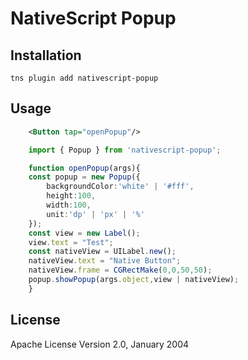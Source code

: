 # NativeScript Popup

## Installation

`tns plugin add nativescript-popup`

## Usage 
```xml
    <Button tap="openPopup"/>
```
	

```ts
    import { Popup } from 'nativescript-popup';

    function openPopup(args){
    const popup = new Popup({
        backgroundColor:'white' | '#fff',
        height:100,
        width:100,
        unit:'dp' | 'px' | '%'
    });
    const view = new Label();
    view.text = "Test";
    const nativeView = UILabel.new();
    nativeView.text = "Native Button";
    nativeView.frame = CGRectMake(0,0,50,50);
    popup.showPopup(args.object,view | nativeView);
    }
```


## License

Apache License Version 2.0, January 2004
